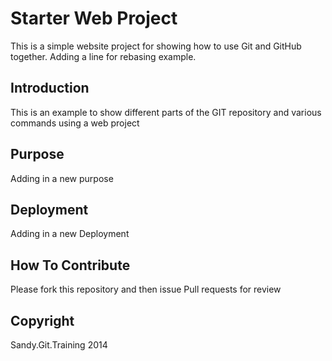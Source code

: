 # Starter Web Project
This is a simple website project for showing how to use Git and GitHub together.  Adding a line for rebasing example.
## Introduction
This is an example to show different parts of the GIT repository and various commands using a web project
## Purpose
Adding in a new purpose
## Deployment
Adding in a new Deployment
## How To Contribute
Please fork this repository and then issue Pull requests for review
## Copyright
Sandy.Git.Training 2014